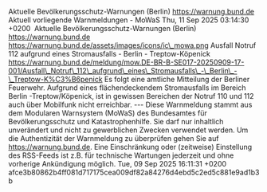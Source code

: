 Aktuelle Bevölkerungsschutz-Warnungen (Berlin) https://warnung.bund.de Aktuell vorliegende Warnmeldungen - MoWaS Thu, 11 Sep 2025 03:14:30 +0200 ![]() Aktuelle Bevölkerungsschutz-Warnungen (Berlin) https://warnung.bund.de https://warnung.bund.de/assets/images/icons/ic\_mowa.png Ausfall Notruf 112 aufgrund eines Stromausfalls - Berlin - Treptow-Köpenick https://warnung.bund.de/meldung/mow.DE-BR-B-SE017-20250909-17-001/Ausfall\_Notruf\_112\_aufgrund\_eines\_Stromausfalls\_-\_Berlin\_-\_Treptow-K%C3%B6penick Es folgt eine amtliche Mitteilung der Berliner Feuerwehr.
Aufgrund eines flächendeckendem Stromausfalls im Bereich Berlin -Treptow/Köpenick, ist in gewissen Bereichen der Notruf 110 und 112 auch über Mobilfunk nicht erreichbar. ---
Diese Warnmeldung stammt aus dem Modularen Warnsystem (MoWaS) des Bundesamtes für Bevölkerungsschutz und Katastrophenhilfe.
Sie darf nur inhaltlich unverändert und nicht zu gewerblichen Zwecken verwendet werden.
Um die Authentizität der Warnmeldung zu überprüfen gehen Sie auf https://warnung.bund.de.
Eine Einschränkung oder (zeitweise) Einstellung des RSS-Feeds ist z.B. für technische Wartungen jederzeit und ohne vorherige Ankündigung möglich. Tue, 09 Sep 2025 16:11:31 +0200 afce3b80862b4ff081d717175cea009df82a84276d4ebd5c2ed5c881e9ad1b3b
